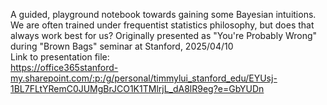 A guided, playground notebook towards gaining some Bayesian intuitions. We are often trained under frequentist statistics philosophy, but does that always work best for us? Originally presented as "You're Probably Wrong" during "Brown Bags" seminar at Stanford, 2025/04/10 <br />
Link to presentation file:<br />
https://office365stanford-my.sharepoint.com/:p:/g/personal/timmylui_stanford_edu/EYUsj-1BL7FLtYRemC0JUMgBrJCO1K1TMlrjL_dA8lR9eg?e=GbYUDn

